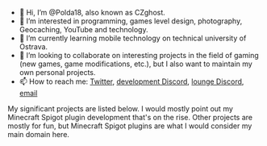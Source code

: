- 👋 Hi, I’m @Polda18, also known as CZghost.
- 👀 I’m interested in programming, games level design, photography, Geocaching, YouTube and technology.
- 🌱 I’m currently learning mobile technology on technical university of Ostrava.
- 💞️ I’m looking to collaborate on interesting projects in the field of gaming (new games, game modifications, etc.), but I also want to maintain my own personal projects.
- 📫 How to reach me: [Twitter](https://www.twitter.com/TheCZghost), [development Discord](https://discord.gg/YcDkrFU), [lounge Discord](https://discord.gg/aYUFmjT), [email](mailto:marpolda@gmail.com)

My significant projects are listed below. I would mostly point out my Minecraft Spigot plugin development that's on the rise. Other projects are mostly for fun, but Minecraft Spigot plugins are what I would consider my main domain here.
